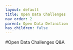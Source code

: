 ```yaml
---
layout: default
title: Open Data Challenges
nav_order: 2
parent: Open Data Definition
has_children: false
---
```

#Open Data Challenges Q&A 
